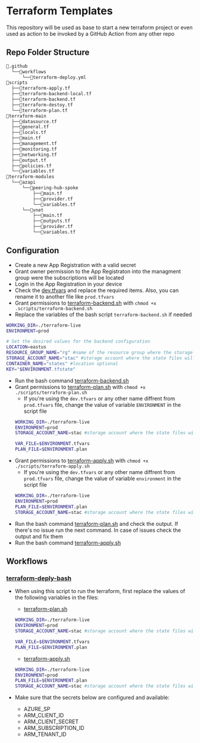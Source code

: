 # Terraform Templates
This repository will be used as base to start a new terraform project or even used as action to be invoked by a GitHub Action from any other repo

## Repo Folder Structure

```bash
📂.github
  └──📂workflows
      └──📜terraform-deploy.yml
📂scripts
  ├──📜terraform-apply.tf
  ├──📜terraform-backend-local.tf
  ├──📜terraform-backend.tf
  ├──📜terraform-destoy.tf
  └──📜terraform-plan.tf
📂terraform-main
  ├──📜datasource.tf
  ├──📜general.tf
  ├──📜locals.tf
  ├──📜main.tf
  ├──📜management.tf
  ├──📜monitoring.tf
  ├──📜networking.tf
  ├──📜output.tf
  ├──📜policies.tf
  └──📜variables.tf
📂terraform-modules
  └──📂azapi
      └──📂peering-hub-spoke
          ├──📜main.tf
          ├──📜provider.tf
          └──📜variables.tf
      └──📂vnet
          ├──📜main.tf
          ├──📜outputs.tf
          ├──📜provider.tf
          └──📜variables.tf
```

## Configuration
- Create a new App Registration with a valid secret
- Grant owner permission to the App Registraton into the managment group were the subscriptions will be located
- Login in the App Registration in your device
- Check the [dev.tfvars](./terraform-live/dev.tfvars) and replace the required items. Also, you can rename it to another file like `prod.tfvars`
- Grant permissions to [terraform-backend.sh](./scripts/terraform-backend.sh) with `chmod +x .scripts/terraform-backend.sh `
- Replace the variables of the bash script `terraform-backend.sh` if needed
```bash
WORKING_DIR=./terraform-live
ENVIRONMENT=prod

# Set the desired values for the backend configuration
LOCATION=eastus
RESOURCE_GROUP_NAME="rg" #name of the resource group where the storage account with the state files will be saved
STORAGE_ACCOUNT_NAME="stac" #storage account where the state files will be saved
CONTAINER_NAME="states" #location optional
KEY="$ENVIRONMENT.tfstate"
```
- Run the bash command [terraform-backend.sh](./scripts/terraform-backend.sh)
- Grant permissions to [terraform-plan.sh](./scripts/terraform-plan.sh) with `chmod +x ./scripts/terraform-plan.sh `
  - If you're using the `dev.tfvars` or any other name diffrent from `prod.tfvars` file, change the value of variable `ENVIRONMENT` in the script file
  ```bash
  WORKING_DIR=./terraform-live
  ENVIRONMENT=prod
  STORAGE_ACCOUNT_NAME=stac #storage account where the state files will be saved

  VAR_FILE=$ENVIRONMENT.tfvars
  PLAN_FILE=$ENVIRONMENT.plan
  ```
- Grant permissions to [terraform-apply.sh](./scripts/terraform-apply.sh) with `chmod +x ./scripts/terraform-apply.sh `
  - If you're using the `dev.tfvars` or any other name diffrent from `prod.tfvars` file, change the value of variable `environment` in the script file
  ```bash
  WORKING_DIR=./terraform-live
  ENVIRONMENT=prod
  PLAN_FILE=$ENVIRONMENT.plan
  STORAGE_ACCOUNT_NAME=stac #storage account where the state files will be saved
  ```
- Run the bash command [terraform-plan.sh](./scripts/terraform-plan.sh) and check the output. If there's no issue run the next command. In case of issues check the output and fix them
- Run the bash command [terraform-apply.sh](./scripts/terraform-apply.sh)

## Workflows
### [terraform-deply-bash](.github/workflows/terraform-deply-bash.yml)
- When using this script to run the terraform, first replace the values of the following variables in the files:
  - [terraform-plan.sh](./scripts/terraform-plan.sh)
  ```bash
  WORKING_DIR=./terraform-live
  ENVIRONMENT=prod
  STORAGE_ACCOUNT_NAME=stac #storage account where the state files will be saved

  VAR_FILE=$ENVIRONMENT.tfvars
  PLAN_FILE=$ENVIRONMENT.plan
  ```

  - [terraform-apply.sh](./scripts/terraform-apply.sh)
  ```bash
  WORKING_DIR=./terraform-live
  ENVIRONMENT=prod
  PLAN_FILE=$ENVIRONMENT.plan
  STORAGE_ACCOUNT_NAME=stac #storage account where the state files will be saved
  ```
- Make sure that the secrets below are configured and available:
   - AZURE_SP
   - ARM_CLIENT_ID
   - ARM_CLIENT_SECRET
   - ARM_SUBSCRIPTION_ID
   - ARM_TENANT_ID